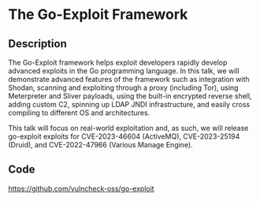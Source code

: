 # The Go-Exploit Framework

## Description
The Go-Exploit framework helps exploit developers rapidly develop advanced exploits in the Go programming language. In this talk, we will demonstrate advanced features of the framework such as integration with Shodan, scanning and exploiting through a proxy (including Tor), using Meterpreter and Sliver payloads, using the built-in encrypted reverse shell, adding custom C2, spinning up LDAP JNDI infrastructure, and easily cross compiling to different OS and architectures.

This talk will focus on real-world exploitation and, as such, we will release go-exploit exploits for CVE-2023-46604 (ActiveMQ), CVE-2023-25194 (Druid), and CVE-2022-47966 (Various Manage Engine).

## Code
https://github.com/vulncheck-oss/go-exploit
